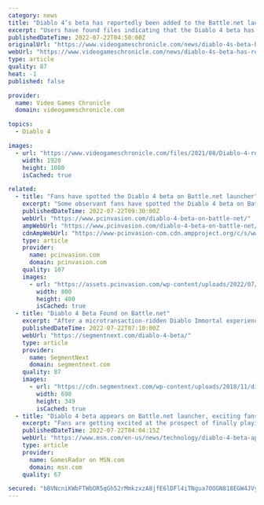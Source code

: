 ```yaml
---
category: news
title: "Diablo 4’s beta has reportedly been added to the Battle.net launcher"
excerpt: "Users have found files indicating that the Diablo 4 beta has been added to the Battle.net launcher. According to Wowhead, the Battle.net Catalog config files include new data which suggests the Diablo ..."
publishedDateTime: 2022-07-22T04:50:00Z
originalUrl: "https://www.videogameschronicle.com/news/diablo-4s-beta-has-reportedly-been-added-to-the-battle-net-launcher/"
webUrl: "https://www.videogameschronicle.com/news/diablo-4s-beta-has-reportedly-been-added-to-the-battle-net-launcher/"
type: article
quality: 87
heat: -1
published: false

provider:
  name: Video Games Chronicle
  domain: videogameschronicle.com

topics:
  - Diablo 4

images:
  - url: "https://www.videogameschronicle.com/files/2021/08/Diablo-4-rogue-art.jpg"
    width: 1920
    height: 1080
    isCached: true

related:
  - title: "Fans have spotted the Diablo 4 beta on Battle.net launcher"
    excerpt: "Some observant fans have spotted the Diablo 4 beta on Battle.net. Although the beta isn’t visible on Blizzard’s launcher, the same cannot be said of Diablo 4‘s presence in the configuration files."
    publishedDateTime: 2022-07-22T09:30:00Z
    webUrl: "https://www.pcinvasion.com/diablo-4-beta-on-battle-net/"
    ampWebUrl: "https://www.pcinvasion.com/diablo-4-beta-on-battle-net/amp/"
    cdnAmpWebUrl: "https://www-pcinvasion-com.cdn.ampproject.org/c/s/www.pcinvasion.com/diablo-4-beta-on-battle-net/amp/"
    type: article
    provider:
      name: pcinvasion.com
      domain: pcinvasion.com
    quality: 107
    images:
      - url: "https://assets.pcinvasion.com/wp-content/uploads/2022/07/diablo-4-beta-spotted-on-battle-net-config-files.jpg"
        width: 800
        height: 400
        isCached: true
  - title: "Diablo 4 Beta Found on Battle.net"
    excerpt: "After a microtransaction-ridden Diablo Immortal experience, fans have turned their eyes on Blizzard Entertainment's upcoming Diablo 4. Although Diablo 4's ..."
    publishedDateTime: 2022-07-22T07:10:00Z
    webUrl: "https://segmentnext.com/diablo-4-beta/"
    type: article
    provider:
      name: SegmentNext
      domain: segmentnext.com
    quality: 87
    images:
      - url: "https://cdn.segmentnext.com/wp-content/uploads/2018/11/diablo-immortal-e1541414247407.jpg"
        width: 698
        height: 349
        isCached: true
  - title: "Diablo 4 beta appears on Battle.net launcher, exciting fans"
    excerpt: "Fans are getting excited at the prospect of finally playing Diablo 4 now that the beta has appeared on the Battle.net launcher. Last month's Xbox and Bethesda showcase revealed Diablo 4 is set to ..."
    publishedDateTime: 2022-07-22T04:04:15Z
    webUrl: "https://www.msn.com/en-us/news/technology/diablo-4-beta-appears-on-battlenet-launcher-exciting-fans/ar-AAZRaAz"
    type: article
    provider:
      name: GamesRadar on MSN.com
      domain: msn.com
    quality: 67

secured: "bBVNcniKWbFTWbOR5qGh52rMmkzxzA8jfE6lDFl4iTNgua7OOGN818EGW4JVy4eFP4czYf0Ss+q66/Q45lV4El7T3YzWkhq2x3bQA+WgCHtLJpTIICCam3j0fZ+OEDxCiwa2rxVaAu2glGh4BzvEGRjljuESTYgj+y4dXWwXkuUlRyEBNUaHaZTwCtw9E1XxGiBceqxTkYj6Wpvas+OTDUQFBRyn2YcG2YB9PJdAeTv+FiukFu8mxHwox6x8BHrLZHtSDpyw7IpmCmoV7FM0XR7dhgkz9OIz4/M2vhxALb9lUGG2f2r5JhQgFEQFD3sAmrr5DTIEDMihZFSAKyY+qdXD6kaxqS0+5sjclMCsWeE=;wa7TKrfjP2gg/HUtdZ/wUQ=="
---
```


